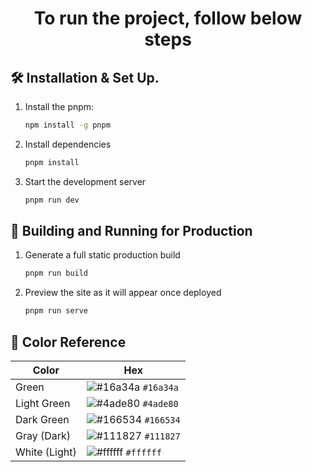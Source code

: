 <div align="center">

<h1 align="center">
  To run the project, follow below steps
</h1>
</div>

## 🛠 Installation & Set Up.

1. Install the pnpm:

   ```sh
   npm install -g pnpm
   ```

2. Install dependencies

   ```sh
   pnpm install
   ```

3. Start the development server

   ```sh
   pnpm run dev
   ```

## 🚀 Building and Running for Production

1. Generate a full static production build

   ```sh
   pnpm run build
   ```

1. Preview the site as it will appear once deployed

   ```sh
   pnpm run serve
   ```

## 🎨 Color Reference

| Color         | Hex                                                                |
| ------------- | ------------------------------------------------------------------ |
| Green         | ![#16a34a](https://via.placeholder.com/10/16a34a?text=+) `#16a34a` |
| Light Green   | ![#4ade80](https://via.placeholder.com/10/4ade80?text=+) `#4ade80` |
| Dark Green    | ![#166534](https://via.placeholder.com/10/166534?text=+) `#166534` |
| Gray (Dark)   | ![#111827](https://via.placeholder.com/10/111827?text=+) `#111827` |
| White (Light) | ![#ffffff](https://via.placeholder.com/10/ffffff?text=+) `#ffffff` |

